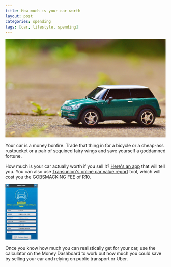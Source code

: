 ```yaml
---
title: How much is your car worth
layout: post
categories: spending
tags: [car, lifestyle, spending]
---
```

<img src="/images/car.jpg" alt="Car" style="max-width:100%">

Your car is a money bonfire. Trade that thing in for a bicycle or a cheap-ass rustbucket or a pair of sequined fairy wings and save yourself a goddamned fortune.

How much is your car actually worth if you sell it? [Here's an app](https://www.firstcheck.co.za/) that will tell you. You can also use [Transunion's online car value report](https://www.transunion.co.za/product/car-value-report) tool, which will cost you the GOBSMACKING FEE of R10.

<img src="/images/firstcheck.png" alt="First Check screenshot" style="max-width:20%">

Once you know how much you can realistically get for your car, use the calculator on the Money Dashboard to work out how much you could save by selling your car and relying on public transport or Uber.
